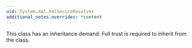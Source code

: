 ```yaml
---
uid: System.Xml.XmlSecureResolver
additional_notes.overrides: *content
---
```


<p>This class has an inheritance demand. Full trust is required to inherit from the <xref href="System.Xml.XmlSecureResolver"></xref> class.</p>


